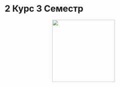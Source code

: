 # 2 Курс 3 Семестр 

<div id="header" align="center">
  <img src="https://tenor.com/ru/view/kage-no-jitsuryokusha-ni-naritakute-s2-delta-影之強者-戴爾塔-gif-15109024056220172901" width="200"/>
</div>
